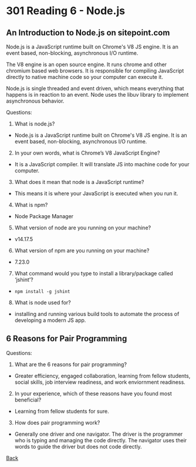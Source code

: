 # 301 Reading 6 - Node.js

## An Introduction to Node.js on sitepoint.com

Node.js is a JavaScript runtime built on Chrome's V8 JS engine. It is an event based, non-blocking, asynchronous I/O runtime.

The V8 engine is an open source engine. It runs chrome and other chromium based web browsers. It is responsible for compiling JavaScript directly to native machine code so your computer can execute it.

Node.js is single threaded and event driven, which means everything that happens is in reaction to an event. Node uses the libuv library to implement asynchronous behavior.

Questions:
1. What is node.js?
- Node.js is a JavaScript runtime built on Chrome's V8 JS engine. It is an event based, non-blocking, asynchronous I/O runtime.

2. In your own words, what is Chrome’s V8 JavaScript Engine?
- It is a JavaScript compiler. It will translate JS into machine code for your computer.

3. What does it mean that node is a JavaScript runtime?
- This means it is where your JavaScript is executed when you run it.

4. What is npm?
- Node Package Manager

5. What version of node are you running on your machine?
- v14.17.5

6. What version of npm are you running on your machine?
- 7.23.0

7. What command would you type to install a library/package called ‘jshint’?
- `npm install -g jshint`

8. What is node used for?
- installing and running various build tools to automate the process of developing a modern JS app.

## 6 Reasons for Pair Programming


Questions:

1. What are the 6 reasons for pair programming?
- Greater efficiency, engaged collaboration, learning from fellow students, social skills, job interview readiness, and work enviornment readiness.

2. In your experience, which of these reasons have you found most beneficial?
- Learning from fellow students for sure. 

3. How does pair programming work?
- Generally one driver and one navigator. The driver is the programmer who is typing and managing the code directly. The navigator uses their words to guide the driver but does not code directly.

[Back](README.md)